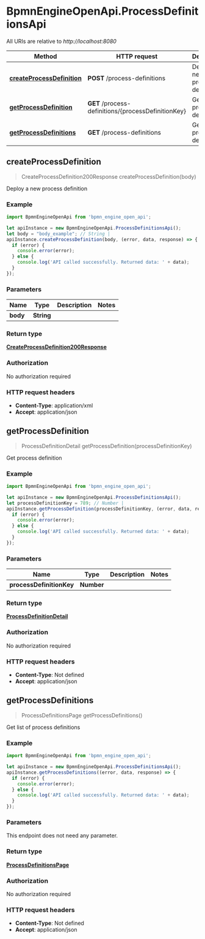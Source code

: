 # BpmnEngineOpenApi.ProcessDefinitionsApi

All URIs are relative to *http://localhost:8080*

Method | HTTP request | Description
------------- | ------------- | -------------
[**createProcessDefinition**](ProcessDefinitionsApi.md#createProcessDefinition) | **POST** /process-definitions | Deploy a new process definition
[**getProcessDefinition**](ProcessDefinitionsApi.md#getProcessDefinition) | **GET** /process-definitions/{processDefinitionKey} | Get process definition
[**getProcessDefinitions**](ProcessDefinitionsApi.md#getProcessDefinitions) | **GET** /process-definitions | Get list of process definitions



## createProcessDefinition

> CreateProcessDefinition200Response createProcessDefinition(body)

Deploy a new process definition

### Example

```javascript
import BpmnEngineOpenApi from 'bpmn_engine_open_api';

let apiInstance = new BpmnEngineOpenApi.ProcessDefinitionsApi();
let body = "body_example"; // String | 
apiInstance.createProcessDefinition(body, (error, data, response) => {
  if (error) {
    console.error(error);
  } else {
    console.log('API called successfully. Returned data: ' + data);
  }
});
```

### Parameters


Name | Type | Description  | Notes
------------- | ------------- | ------------- | -------------
 **body** | **String**|  | 

### Return type

[**CreateProcessDefinition200Response**](CreateProcessDefinition200Response.md)

### Authorization

No authorization required

### HTTP request headers

- **Content-Type**: application/xml
- **Accept**: application/json


## getProcessDefinition

> ProcessDefinitionDetail getProcessDefinition(processDefinitionKey)

Get process definition

### Example

```javascript
import BpmnEngineOpenApi from 'bpmn_engine_open_api';

let apiInstance = new BpmnEngineOpenApi.ProcessDefinitionsApi();
let processDefinitionKey = 789; // Number | 
apiInstance.getProcessDefinition(processDefinitionKey, (error, data, response) => {
  if (error) {
    console.error(error);
  } else {
    console.log('API called successfully. Returned data: ' + data);
  }
});
```

### Parameters


Name | Type | Description  | Notes
------------- | ------------- | ------------- | -------------
 **processDefinitionKey** | **Number**|  | 

### Return type

[**ProcessDefinitionDetail**](ProcessDefinitionDetail.md)

### Authorization

No authorization required

### HTTP request headers

- **Content-Type**: Not defined
- **Accept**: application/json


## getProcessDefinitions

> ProcessDefinitionsPage getProcessDefinitions()

Get list of process definitions

### Example

```javascript
import BpmnEngineOpenApi from 'bpmn_engine_open_api';

let apiInstance = new BpmnEngineOpenApi.ProcessDefinitionsApi();
apiInstance.getProcessDefinitions((error, data, response) => {
  if (error) {
    console.error(error);
  } else {
    console.log('API called successfully. Returned data: ' + data);
  }
});
```

### Parameters

This endpoint does not need any parameter.

### Return type

[**ProcessDefinitionsPage**](ProcessDefinitionsPage.md)

### Authorization

No authorization required

### HTTP request headers

- **Content-Type**: Not defined
- **Accept**: application/json

